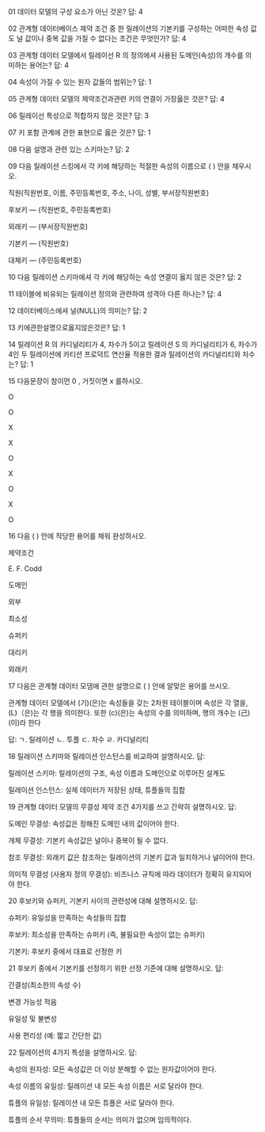 01 데이터 모델의 구성 요소가 아닌 것온?
답: 4

02 관계형 데이터베이스 제약 조건 중 한 릴레이션의 기본키를 구성하는 어떠한 속성 값도 널 값이나 중복 값을 가질 수 없다는 조건은 무엇인가?
답: 4

03 관계형 데이터 모델에서 릴레이선 R 의 정의에셔 사용된 도메인(속성)의 개수를 의미하는 용어는?
답: 4

04 속성이 가질 수 있는 원자 값들의 범위는?
답: 1

05 관계형 데이터 모델의 제약조건과관련 키의 연결이 가장옳은 것은?
답: 4

06 릴레이선 특성으로 적합하지 않은 것은?
답: 3

07 키 포함 관계에 관한 표현으로 옳은 것은?
답: 1

08 다음 설명과 관련 있는 스키마는?
답: 2

09 다음 릴레이션 스킹에서 각 키에 해당하는 적절한 속성의 이름으로 ( ) 안을 채우시오.

직원(직원번호, 이름, 주민등록번호, 주소, 나이, 성별, 부서장직원번호)

후보키 — (직원번호, 주민등록번호)

외래키 — (부서장직원번호)

기본키 — (직원번호)

대체키 — (주민등록번호)

10 다음 릴레이션 스키마에셔 각 키에 해당하는 속성 연결이 옳지 않은 것은?
답: 2

11 테이블에 비유되는 릴레이션 정의와 관련하여 성격아 다른 하나는?
답: 4

12 데이터베이스에셔 널(NULL)의 의미는?
답: 2

13 키에관한설명으로옳지않은것은?
답: 1

14 릴레이션 R 의 카디널리티가 4, 차수가 5이고 릴레이션 S 의 카디널리티가 6, 차수가 4인 두 릴레이션에 카티션 프로덕트 연산율 적용한 결과 릴레이션의 카디널리티와 차수는?
답: 1

15 다음문장이 참이먼 0 , 거짓이면 x 를하시오.

O

O

X

X

O

X

O

X

O

16 다음 ( ) 안에 적당한 용어를 채워 완성하시오.

제약조건

E. F. Codd

도메인

외부

최소성

슈퍼키

대리키

외래키

17 다음은 관계형 데이터 모뎀에 관한 설명으로 ( ) 안에 알맞은 용어를 쓰시오.

관계형 데이터 모델에서 (기)(은)는 속성들을 갖는 2차원 테이블이며 속성은 각 열을, (L)（은)는 각 행을 의미한다. 또한 (c)(은)는 속성의 수를 의미하며, 행의 개수는 (己)(이)라 한다

답:
ㄱ. 릴레이션
ㄴ. 투플
ㄷ. 차수
ㄹ. 카디널리티


18 릴레이션 스키마와 릴레이션 인스턴스를 비교하여 설명하시오.
답:

릴레이션 스키마: 릴레이션의 구조, 속성 이름과 도메인으로 이루어진 설계도

릴레이션 인스턴스: 실제 데이터가 저장된 상태, 튜플들의 집합

19 관계형 데이터 모델의 무결성 제약 조건 4가지를 쓰고 간략히 설명하시오.
답:

도메인 무결성: 속성값은 정해진 도메인 내의 값이어야 한다.

개체 무결성: 기본키 속성값은 널이나 중복이 될 수 없다.

참조 무결성: 외래키 값은 참조하는 릴레이션의 기본키 값과 일치하거나 널이어야 한다.

의미적 무결성 (사용자 정의 무결성): 비즈니스 규칙에 따라 데이터가 정확히 유지되어야 한다.

20 후보키와 슈퍼키, 기본키 사이의 관련성에 대해 설명하시오.
답:

슈퍼키: 유일성을 만족하는 속성들의 집합

후보키: 최소성을 만족하는 슈퍼키 (즉, 불필요한 속성이 없는 슈퍼키)

기본키: 후보키 중에서 대표로 선정한 키

21 후보키 중에서 기본키를 선정하기 위한 선정 기준에 대해 설명하시오.
답:

간결성(최소한의 속성 수)

변경 가능성 적음

유일성 및 불변성

사용 편리성 (예: 짧고 간단한 값)

22 릴레이션의 4가지 특성을 설명하시오.
답:

속성의 원자성: 모든 속성값은 더 이상 분해할 수 없는 원자값이어야 한다.

속성 이름의 유일성: 릴레이션 내 모든 속성 이름은 서로 달라야 한다.

튜플의 유일성: 릴레이션 내 모든 튜플은 서로 달라야 한다.

튜플의 순서 무의미: 튜플들의 순서는 의미가 없으며 임의적이다.

